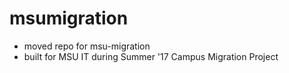 # msumigration
- moved repo for msu-migration
- built for MSU IT during Summer '17 Campus Migration Project
